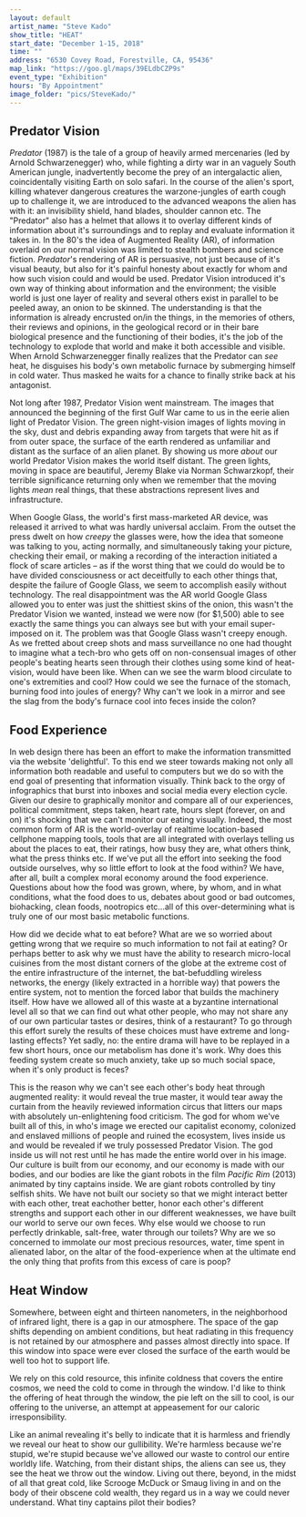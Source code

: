 ```yaml
---
layout: default
artist_name: "Steve Kado"
show_title: "HEAT"
start_date: "December 1-15, 2018"
time: ""
address: "6530 Covey Road, Forestville, CA, 95436"
map_link: "https://goo.gl/maps/39ELdbCZP9s"
event_type: "Exhibition"
hours: "By Appointment"
image_folder: "pics/SteveKado/"
---
```

<a id="org4124a13"></a>

## Predator Vision

*Predator* (1987) is the tale of a group of heavily armed mercenaries (led by Arnold Schwarzenegger) who, while fighting a dirty war in an vaguely South American jungle, inadvertently become the prey of an intergalactic alien, coincidentally visiting Earth on solo safari. In the course of the alien's sport, killing whatever dangerous creatures the warzone-jungles of earth cough up to challenge it, we are introduced to the advanced weapons the alien has with it: an invisibility shield, hand blades, shoulder cannon etc. The "Predator" also has a helmet that allows it to overlay different kinds of information about it's surroundings and to replay and evaluate information it takes in. In the 80's the idea of Augmented Reality (AR), of information overlaid on our normal vision was limited to stealth bombers and science fiction. *Predator*'s rendering of AR is persuasive, not just because of it's visual beauty, but also for it's painful honesty about exactly for whom and how such vision could and would be used. Predator Vision introduced it's own way of thinking about information and the environment; the visible world is just one layer of reality and several others exist in parallel to be peeled away, an onion to be skinned. The understanding is that the information is already encrusted on/in the things, in the memories of others, their reviews and opinions, in the geological record or in their bare biological presence and the functioning of their bodies, it's the job of the technology to explode that world and make it both accessible and visible. When Arnold Schwarzenegger finally realizes that the Predator can *see* heat, he disguises his body's own metabolic furnace by submerging himself in cold water. Thus masked he waits for a chance to finally strike back at his antagonist. 

Not long after 1987, Predator Vision went mainstream. The images that announced the beginning of the first Gulf War came to us in the eerie alien light of Predator Vision. The green night-vision images of lights moving in the sky, dust and debris expanding away from targets that were hit as if from outer space, the surface of the earth rendered as unfamiliar and distant as the surface of an alien planet. By showing us more *about* our world Predator Vision makes the world itself distant. The green lights, moving in space are beautiful, Jeremy Blake via Norman Schwarzkopf, their terrible significance returning only when we remember that the moving lights *mean* real things, that these abstractions represent lives and infrastructure. 

When Google Glass, the world's first mass-marketed AR device, was released it arrived to what was hardly universal acclaim. From the outset the press dwelt on how *creepy* the glasses were, how the idea that someone was talking to you, acting normally, and simultaneously taking your picture, checking their email, or making a recording of the interaction initiated a flock of scare articles &#x2013; as if the worst thing that we could do would be to have divided consciousness or act deceitfully to each other things that, despite the failure of Google Glass, we seem to accomplish easily without technology. The real disappointment was the AR world Google Glass allowed you to enter was just the shittiest skins of the onion, this wasn't the Predator Vision we wanted, instead we were now (for $1,500) able to see exactly the same things you can always see but with your email super-imposed on it. The problem was that Google Glass wasn't creepy enough. As we fretted about creep shots and mass surveillance no one had thought to imagine what a tech-bro who gets off on non-consensual images of other people's beating hearts seen through their clothes using some kind of heat-vision, would have been like. When can we see the warm blood circulate to one's extremities and cool? How could we see the furnace of the stomach, burning food into joules of energy? Why can't we look in a mirror and see the slag from the body's furnace cool into feces inside the colon? 


<a id="org3b2a3e9"></a>

## Food Experience

In web design there has been an effort to make the information transmitted via the website 'delightful'. To this end we steer towards making not only all information both readable and useful to computers but we do so with the end goal of presenting that information visually. Think back to the orgy of infographics that burst into inboxes and social media every election cycle. Given our desire to graphically monitor and compare all of our experiences, political commitment, steps taken, heart rate, hours slept (forever, on and on) it's shocking that we can't monitor our eating visually. Indeed, the most common form of AR is the world-overlay of realtime location-based cellphone mapping tools, tools that are all integrated with overlays telling us about the places to eat, their ratings, how busy they are, what others think, what the press thinks etc. If we've put all the effort into seeking the food outside ourselves, why so little effort to look at the food within? We have, after all, built a complex moral economy around the food experience. Questions about how the food was grown, where, by whom, and in what conditions, what the food does to us, debates about good or bad outcomes, biohacking, clean foods, nootropics etc&#x2026;all of this over-determining what is truly one of our most basic metabolic functions. 

How did we decide what to eat before? What are we so worried about getting wrong that we require so much information to not fail at eating? Or perhaps better to ask why we must have the ability to research micro-local cuisines from the most distant corners of the globe at the extreme cost of the entire infrastructure of the internet, the bat-befuddling wireless networks, the energy (likely extracted in a horrible way) that powers the entire system, not to mention the forced labor that builds the machinery itself. How have we allowed all of this waste at a byzantine international level all so that we can find out what other people, who may not share any of our own particular tastes or desires, think of a restaurant? To go through this effort surely the results of these choices must have extreme and long-lasting effects? Yet sadly, no: the entire drama will have to be replayed in a few short hours, once our metabolism has done it's work. Why does this feeding system create so much anxiety, take up so much social space, when it's only product is feces?

This is the reason why we can't see each other's body heat through augmented reality: it would reveal the true master, it would tear away the curtain from the heavily reviewed information circus that litters our maps with absolutely un-enlightening food criticism. The god for whom we've built all of this, in who's image we erected our capitalist economy, colonized and enslaved millions of people and ruined the ecosystem, lives inside us and would be revealed if we truly possessed Predator Vision. The god inside us will not rest until he has made the entire world over in his image. Our culture is built from our economy, and our economy is made with our bodies, and our bodies are like the giant robots in the film *Pacific Rim* (2013) animated by tiny captains inside. We are giant robots controlled by tiny selfish shits. We have not built our society so that we might interact better with each other, treat eachother better, honor each other's different strengths and support each other in our different weaknesses, we have built our world to serve our own feces. Why else would we choose to run perfectly drinkable, salt-free, water through our toilets? Why are we so concerned to immolate our most precious resources, water, time spent in alienated labor, on the altar of the food-experience when at the ultimate end the only thing that profits from this excess of care is poop? 


<a id="orgf4979be"></a>

## Heat Window

Somewhere, between eight and thirteen nanometers, in the neighborhood of infrared light, there is a gap in our atmosphere. The space of the gap shifts depending on ambient conditions, but heat radiating in this frequency is not retained by our atmosphere and passes almost directly into space. If this window into space were ever closed the surface of the earth would be well too hot to support life. 

We rely on this cold resource, this infinite coldness that covers the entire cosmos, we need the cold to come in through the window. I'd like to think the offering of heat through the window, the pie left on the sill to cool, is our offering to the universe, an attempt at appeasement for our caloric irresponsibility. 

Like an animal revealing it's belly to indicate that it is harmless and friendly we reveal our heat to show our gullibility. We're harmless because we're stupid, we're stupid because we've allowed our waste to control our entire worldly life. Watching, from their distant ships, the aliens can see us, they see the heat we throw out the window. Living out there, beyond, in the midst of all that great cold, like Scrooge McDuck or Smaug living in and on the body of their obscene cold wealth, they regard us in a way we could never understand. What tiny captains pilot their bodies? 

